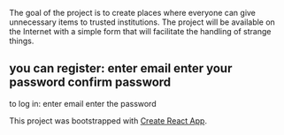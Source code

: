 The goal of the project is to create places where everyone can give unnecessary items to trusted institutions. The project will be available on the Internet with a simple form that will facilitate the handling of strange things. 

you can register:
enter email
enter your password
confirm password
-------------------------------------------
to log in:
enter email
enter the password



This project was bootstrapped with [Create React App](https://github.com/facebook/create-react-app).
